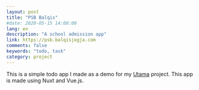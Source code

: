 ```yaml
---
layout: post
title: "PSB Balqis"
#date: 2020-05-15 14:00:00
lang: en
description: "A school admission app"
link: https://psb.balqisjogja.com
comments: false
keywords: "todo, task"
category: project
---
```


This is a simple todo app I made as a demo for my [Utama](https://utama.app) project. This app is made using Nuxt and Vue.js. 
